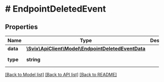 # # EndpointDeletedEvent

## Properties

Name | Type | Description | Notes
------------ | ------------- | ------------- | -------------
**data** | [**\Svix\ApiClient\Model\EndpointDeletedEventData**](EndpointDeletedEventData.md) |  |
**type** | **string** |  | [default to 'endpoint.deleted']

[[Back to Model list]](../../README.md#models) [[Back to API list]](../../README.md#endpoints) [[Back to README]](../../README.md)
